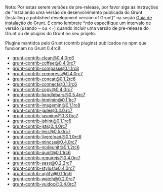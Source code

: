 Nota: Por estas serem versões de pre-release, por favor siga as instruções de "Instalando uma versão de desenvolvimento publicada do Grunt (Installing a published development version of Grunt)" na seção [Guia de instalação do Grunt](Installing-grunt.md). E como lembrete **não* especifique um intervalo de versão (usando ~ ou <=) quando incluir uma versão de pre-release do Grunt ou de plugins do Grunt no seu projeto.
 
Plugins mantidos pelo Grunt (contrib plugins) publicados no npm que funcionam no Grunt 0.4rc8:

- grunt-contrib-clean@0.4.0rc6
- grunt-contrib-coffee@0.4.0rc7
- grunt-contrib-compass@0.1.1rc8
- grunt-contrib-compress@0.4.0rc7
- grunt-contrib-concat@0.1.2rc6
- grunt-contrib-connect@0.1.1rc6
- grunt-contrib-copy@0.4.0rc7
- grunt-contrib-handlebars@0.5.4rc7
- grunt-contrib-htmlmin@0.1.1rc7
- grunt-contrib-imagemin@0.1.1rc8
- grunt-contrib-jade@0.4.0.rc7
- grunt-contrib-jasmine@0.3.0rc7
- grunt-contrib-jshint@0.1.1rc6
- grunt-contrib-jst@0.4.0rc7
- grunt-contrib-less@0.5.0rc7
- grunt-contrib-livereload@0.1.0rc8
- grunt-contrib-mincss@0.4.0rc7
- grunt-contrib-nodeunit@0.1.2rc6
- grunt-contrib-qunit@0.1.1rc6
- grunt-contrib-requirejs@0.4.0rc7
- grunt-contrib-sass@0.2.2rc7
- grunt-contrib-stylus@0.4.0rc7
- grunt-contrib-uglify@0.1.1rc6
- grunt-contrib-watch@0.2.0rc7
- grunt-contrib-yuidoc@0.4.0rc7